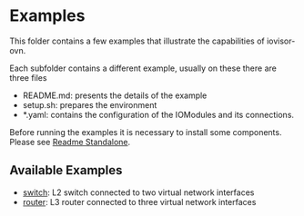 # Examples

This folder contains a few examples that illustrate the capabilities of
iovisor-ovn.
 
Each subfolder contains a different example, usually on these there are three files

* README.md: presents the details of the example
* setup.sh: prepares the environment
* *.yaml: contains the configuration of the IOModules and its connections.

Before running the examples it is necessary to install some components. 
Please see [Readme Standalone](../README_STANDALONE.md).

## Available Examples
* [switch](switch): L2 switch connected to two virtual network interfaces
* [router](router): L3 router connected to three virtual network interfaces

